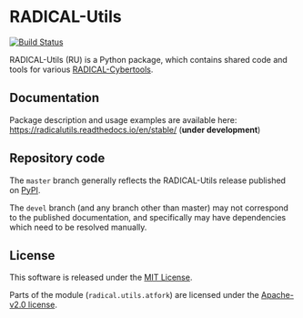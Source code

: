 # RADICAL-Utils

[![Build Status](https://travis-ci.org/radical-cybertools/radical.utils.svg?branch=devel)](https://travis-ci.org/radical-cybertools/radical.utils)

RADICAL-Utils (RU) is a Python package, which contains shared code and tools for
various [RADICAL-Cybertools](https://radical-cybertools.github.io).

## Documentation

Package description and usage examples are available here:
https://radicalutils.readthedocs.io/en/stable/ (**under development**)

## Repository code

The `master` branch generally reflects the RADICAL-Utils release published on 
[PyPI](https://pypi.org/project/radical.utils/).

The `devel` branch (and any branch other than master)
may not correspond to the published documentation, and specifically may have
dependencies which need to be resolved manually.

## License

This software is released under the
[MIT License](http://opensource.org/licenses/MIT).

Parts of the module (`radical.utils.atfork`) are licensed under the 
[Apache-v2.0 license](http://www.apache.org/licenses/).

